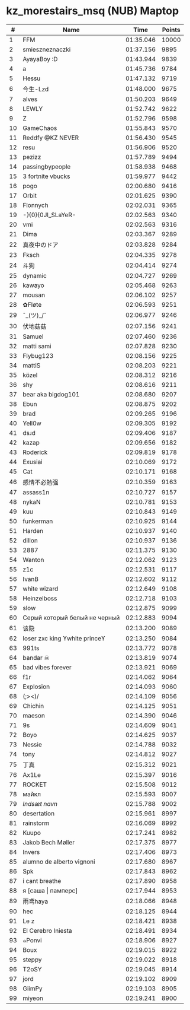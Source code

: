 # kz_morestairs_msq (NUB) Maptop

|  # | Name | Time | Points |
|-------------- | -------------- | -------------- | -------------- | 
| 1 | FFM | 01:35.046 | 10000 | 
| 2 | smieszneznaczki | 01:37.156 | 9895 | 
| 3 | AyayaBoy :D | 01:43.944 | 9839 | 
| 4 | a | 01:45.736 | 9784 | 
| 5 | Hessu | 01:47.132 | 9719 | 
| 6 | 今生-Lzd | 01:48.000 | 9675 | 
| 7 | alves | 01:50.203 | 9649 | 
| 8 | LEWLY | 01:52.742 | 9622 | 
| 9 | Z | 01:52.796 | 9598 | 
| 10 | GameChaos | 01:55.843 | 9570 | 
| 11 | Reddfy @KZ NEVER | 01:56.430 | 9545 | 
| 12 | resu | 01:56.906 | 9520 | 
| 13 | pezizz | 01:57.789 | 9494 | 
| 14 | passingbypeople | 01:58.938 | 9468 | 
| 15 | 3 fortnite vbucks | 01:59.977 | 9442 | 
| 16 | pogo | 02:00.680 | 9416 | 
| 17 | Orbit | 02:01.625 | 9390 | 
| 18 | Flonnych | 02:02.031 | 9365 | 
| 19 | -}{0}{0JI_SLaYeR- | 02:02.563 | 9340 | 
| 20 | vmi | 02:02.563 | 9316 | 
| 21 | Dima | 02:03.367 | 9289 | 
| 22 | 真夜中のドア | 02:03.828 | 9284 | 
| 23 | Fksch | 02:04.335 | 9278 | 
| 24 | 斗狗 | 02:04.414 | 9274 | 
| 25 | dynamic | 02:04.727 | 9269 | 
| 26 | kawayo | 02:05.468 | 9263 | 
| 27 | mousan | 02:06.102 | 9257 | 
| 28 | ✿Fløte | 02:06.593 | 9251 | 
| 29 | ¯\_(ツ)_/¯ | 02:06.977 | 9246 | 
| 30 | 伏地菇菇 | 02:07.156 | 9241 | 
| 31 | Samuel | 02:07.460 | 9236 | 
| 32 | matti sami | 02:07.828 | 9230 | 
| 33 | Flybug123 | 02:08.156 | 9225 | 
| 34 | mattiS | 02:08.203 | 9221 | 
| 35 | közel | 02:08.312 | 9216 | 
| 36 | shy | 02:08.616 | 9211 | 
| 37 | bear aka bigdog101 | 02:08.680 | 9207 | 
| 38 | Ebun | 02:08.875 | 9202 | 
| 39 | brad | 02:09.265 | 9196 | 
| 40 | Yell0w | 02:09.305 | 9192 | 
| 41 | dsɹd | 02:09.406 | 9187 | 
| 42 | kazap | 02:09.656 | 9182 | 
| 43 | Roderick | 02:09.819 | 9178 | 
| 44 | Exusiai | 02:10.069 | 9172 | 
| 45 | Cat | 02:10.171 | 9168 | 
| 46 | 感情不必勉强 | 02:10.359 | 9163 | 
| 47 | assass1n | 02:10.727 | 9157 | 
| 48 | nykaN | 02:10.781 | 9153 | 
| 49 | kuu | 02:10.843 | 9149 | 
| 50 | funkerman | 02:10.925 | 9144 | 
| 51 | Harden | 02:10.937 | 9140 | 
| 52 | dillon | 02:10.937 | 9136 | 
| 53 | 2887 | 02:11.375 | 9130 | 
| 54 | Wanton | 02:12.062 | 9123 | 
| 55 | z1c | 02:12.531 | 9117 | 
| 56 | IvanB | 02:12.602 | 9112 | 
| 57 | white wizard | 02:12.649 | 9108 | 
| 58 | Heinzelboss | 02:12.718 | 9103 | 
| 59 | slow | 02:12.875 | 9099 | 
| 60 | Серый который белый не черный | 02:12.883 | 9094 | 
| 61 | 该隐 | 02:13.200 | 9089 | 
| 62 | loser zxc king ϒwhite princeϒ | 02:13.250 | 9084 | 
| 63 | 991ts | 02:13.772 | 9078 | 
| 64 | bandar ☠ | 02:13.819 | 9074 | 
| 65 | bad vibes forever | 02:13.921 | 9069 | 
| 66 | f1r | 02:14.062 | 9064 | 
| 67 | Explosion | 02:14.093 | 9060 | 
| 68 | (;><)/ | 02:14.109 | 9056 | 
| 69 | Chichin | 02:14.125 | 9051 | 
| 70 | maeson | 02:14.390 | 9046 | 
| 71 | 9s | 02:14.609 | 9041 | 
| 72 | Boyo | 02:14.625 | 9037 | 
| 73 | Nessie | 02:14.788 | 9032 | 
| 74 | tony | 02:14.812 | 9027 | 
| 75 | 丁真 | 02:15.312 | 9021 | 
| 76 | Ax1Le | 02:15.397 | 9016 | 
| 77 | ROCKET | 02:15.508 | 9012 | 
| 78 | майкл | 02:15.593 | 9007 | 
| 79 | *Indsæt navn* | 02:15.788 | 9002 | 
| 80 | desertation | 02:15.961 | 8997 | 
| 81 | rainstorm | 02:16.069 | 8992 | 
| 82 | Kuupo | 02:17.241 | 8982 | 
| 83 | Jakob Bech Møller | 02:17.375 | 8977 | 
| 84 | Invers | 02:17.406 | 8973 | 
| 85 | alumno de alberto vignoni | 02:17.680 | 8967 | 
| 86 | Spk | 02:17.843 | 8962 | 
| 87 | i cant breathe | 02:17.890 | 8958 | 
| 88 | я [саша \| памперс] | 02:17.944 | 8953 | 
| 89 | 雨鸢haya | 02:18.066 | 8948 | 
| 90 | hec | 02:18.125 | 8944 | 
| 91 | Le z | 02:18.421 | 8938 | 
| 92 | El Cerebro Iniesta | 02:18.491 | 8934 | 
| 93 | ๑Ponvi | 02:18.906 | 8927 | 
| 94 | Boux | 02:19.015 | 8922 | 
| 95 | steppy | 02:19.022 | 8918 | 
| 96 | T2oSY | 02:19.045 | 8914 | 
| 97 | jord | 02:19.102 | 8909 | 
| 98 | GiimPy | 02:19.103 | 8905 | 
| 99 | miyeon | 02:19.241 | 8900 | 

